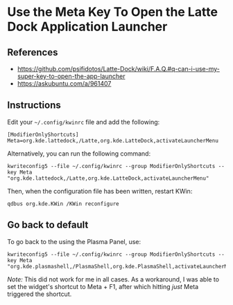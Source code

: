 # Use the Meta Key To Open the Latte Dock Application Launcher

## References

- <https://github.com/psifidotos/Latte-Dock/wiki/F.A.Q.#q-can-i-use-my-super-key-to-open-the-app-launcher>
- <https://askubuntu.com/a/961407>

## Instructions

Edit your `~/.config/kwinrc` file and add the following:

```
[ModifierOnlyShortcuts]
Meta=org.kde.lattedock,/Latte,org.kde.LatteDock,activateLauncherMenu
```

Alternatively, you can run the following command:

```
kwriteconfig5 --file ~/.config/kwinrc --group ModifierOnlyShortcuts --key Meta "org.kde.lattedock,/Latte,org.kde.LatteDock,activateLauncherMenu"
```

Then, when the configuration file has been written, restart KWin:

```
qdbus org.kde.KWin /KWin reconfigure
```

## Go back to default

To go back to the using the Plasma Panel, use:

```
kwriteconfig5 --file ~/.config/kwinrc --group ModifierOnlyShortcuts --key Meta "org.kde.plasmashell,/PlasmaShell,org.kde.PlasmaShell,activateLauncherMenu"
```

_Note:_ This did not work for me in all cases. As a workaround, I was able to
set the widget's shortcut to Meta + F1, after which hitting _just_ Meta
triggered the shortcut.
